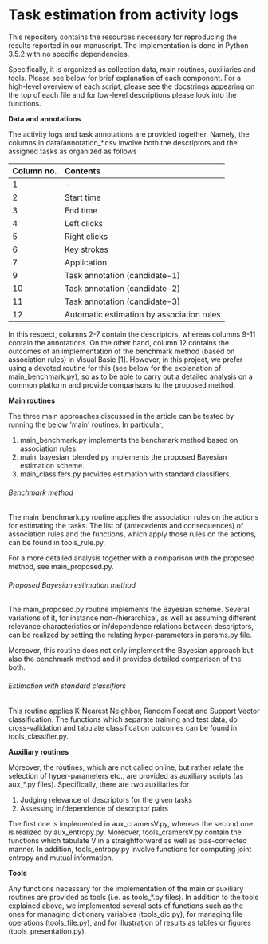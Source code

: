 # Task estimation from activity logs
This repository contains the resources necessary for reproducing the results reported in our manuscript. The implementation is done in Python 3.5.2 with no specific dependencies.

Specifically, it is organized as collection data, main routines, auxiliaries and tools. Please see below for brief explanation of each component. For a high-level overview of each  script, please see the docstrings appearing on the top of each file and for low-level descriptions please look into the functions. 

**Data and annotations**

The activity logs and task annotations are provided together. Namely, the columns in data/annotation_*.csv involve both the descriptors and the assigned tasks as organized as follows

| Column no. |Contents | 
| :---       |:------  |
|  1   | -   |
|  2   |  Start time   |
|  3   |  End time  |
|  4   | Left clicks   |
|  5   |  Right clicks   |
|  6   | Key strokes   |
|  7   |  Application   |
|  9   |  Task annotation (candidate-1)   |
|  10   |   Task annotation (candidate-2)   |
|  11   |   Task annotation (candidate-3)   |
|  12   |  Automatic estimation by association rules   |

In this respect, columns 2-7 contain the descriptors, whereas columns 9-11 contain the annotations. On the other hand, column 12 contains the outcomes of an implementation of the benchmark method (based on association rules) in Visual Basic [1]. However, in this project, we prefer using a devoted routine for this (see below for the explanation of main_benchmark.py), so as to be able to carry out a detailed analysis on a common platform and provide comparisons to the proposed method. 


**Main routines**

The three main approaches discussed in the article can be tested by running the below 'main' routines. In particular, 
1. main_benchmark.py implements the benchmark method based on association rules.
2. main_bayesian_blended.py implements the proposed Bayesian estimation scheme.
3. main_classifers.py provides estimation with standard classifiers. 


###### Benchmark method

The main_benchmark.py routine applies the association rules on the actions for estimating the tasks. The list of (antecedents and consequences) of association rules and the functions, which apply those rules on the actions, can be found in tools_rule.py. 

For a more detailed analysis together with a comparison with the proposed method, see main_proposed.py.

###### Proposed Bayesian estimation method
The main_proposed.py routine implements the Bayesian scheme. Several variations of it, for instance non-/hierarchical, as well as assuming different relevance characteristics or in/dependence relations between descriptors, can be realized by setting the relating hyper-parameters in params.py file. 

Moreover, this routine does not only implement the Bayesian approach but also the benchmark method and it provides detailed comparison of the both. 

###### Estimation with standard classifiers

This routine applies K-Nearest Neighbor, Random Forest and Support Vector classification. The functions which separate training and test data, do cross-validation and tabulate classification outcomes can be found in tools_classifier.py. 


**Auxiliary routines**

Moreover, the routines, which are not called online, but rather relate the selection of hyper-parameters etc., are provided as auxiliary scripts (as aux_*.py files). Specifically, there are two auxiliaries for 
1. Judging relevance of descriptors for the given tasks 
2. Assessing in/dependence of descriptor pairs

The first one is implemented in aux_cramersV.py, whereas the second one is realized by aux_entropy.py. Moreover, tools_cramersV.py contain the functions which tabulate V in a straightforward as well as bias-corrected manner. In addition, tools_entropy.py involve functions for computing joint entropy and mutual information. 

**Tools**

Any functions necessary for the implementation of the main or auxiliary routines are provided as tools (i.e. as tools_*.py files). In addition to the tools explained above, we implemented several sets of functions such as the ones for managing dictionary variables (tools_dic.py), for managing file operations (tools_file.py), and for illustration of results as tables or figures (tools_presentation.py).



